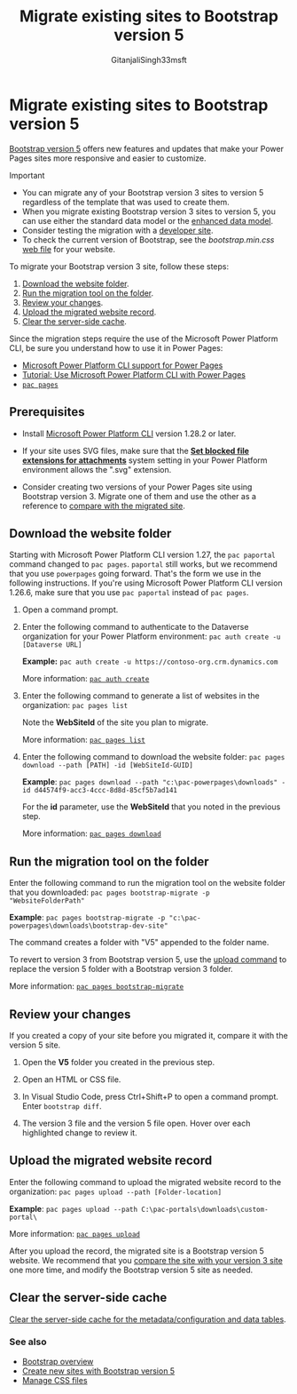 ﻿---
title: Migrate existing sites to Bootstrap version 5
description: Learn how to migrate your existing Power Pages sites to Bootstrap version 5 with the help of the Microsoft Power Platform CLI.
ms.topic: how-to
ms.date: 01/31/2025
ms.subservice:
author: GitanjaliSingh33msft
ms.author: gisingh
ms.reviewer: dmartens
contributors:
  - DanaMartens
ms.custom:
  - ai-gen-docs-bap
  - ai-gen-desc
  - ai-seo-date:11/16/2023
  - bap-template
---

# Migrate existing sites to Bootstrap version 5

[Bootstrap version 5](https://getbootstrap.com/docs/5.0/getting-started/introduction/) offers new features and updates that make your Power Pages sites more responsive and easier to customize.

> [!IMPORTANT]
>
> - You can migrate any of your Bootstrap version 3 sites to version 5 regardless of the template that was used to create them.
> - When you migrate existing Bootstrap version 3 sites to version 5, you can use either the standard data model or the [enhanced data model](../admin/enhanced-data-model.md).
> - Consider testing the migration with a [developer site](../getting-started/developer-sites.md).
> - To check the current version of Bootstrap, see the *bootstrap.min.css* [web file](web-files.md) for your website.

To migrate your Bootstrap version 3 site, follow these steps:

1. [Download the website folder](#download-the-website-folder).
1. [Run the migration tool on the folder](#run-the-migration-tool-on-the-folder).
1. [Review your changes](#review-your-changes).
1. [Upload the migrated website record](#upload-the-migrated-website-record).
1. [Clear the server-side cache](#clear-the-server-side-cache).

Since the migration steps require the use of the Microsoft Power Platform CLI, be sure you understand how to use it in Power Pages:

- [Microsoft Power Platform CLI support for Power Pages](power-platform-cli.md)
- [Tutorial: Use Microsoft Power Platform CLI with Power Pages](power-platform-cli-tutorial.md)
- [`pac pages`](/power-platform/developer/cli/reference/pages)

## Prerequisites

- Install [Microsoft Power Platform CLI](/power-platform/developer/cli/introduction#install-using-power-platform-tools-for-visual-studio-code) version 1.28.2 or later.

- If your site uses SVG files, make sure that the [**Set blocked file extensions for attachments**](/power-platform/admin/system-settings-dialog-box-general-tab) system setting in your Power Platform environment allows the ".svg" extension.

- Consider creating two versions of your Power Pages site using Bootstrap version 3. Migrate one of them and use the other as a reference to [compare with the migrated site](#review-your-changes).

## Download the website folder

Starting with Microsoft Power Platform CLI version 1.27, the `pac paportal` command changed to `pac pages`. `paportal` still works, but we recommend that you use `powerpages` going forward. That's the form we use in the following instructions. If you're using Microsoft Power Platform CLI version 1.26.6, make sure that you use `pac paportal` instead of `pac pages`.

1. Open a command prompt.

1. Enter the following command to authenticate to the Dataverse organization for your Power Platform environment: `pac auth create -u [Dataverse URL]`

    **Example:** `pac auth create -u https://contoso-org.crm.dynamics.com`

    More information: [`pac auth create`](/power-platform/developer/cli/reference/auth)

1. Enter the following command to generate a list of websites in the organization: `pac pages list`

    Note the **WebSiteId** of the site you plan to migrate.

    More information: [`pac pages list`](/power-platform/developer/cli/reference/pages#pac-powerpages-list)

1. Enter the following command to download the website folder: `pac pages download --path [PATH] -id [WebSiteId-GUID]`

    **Example**: `pac pages download --path "c:\pac-powerpages\downloads" -id d44574f9-acc3-4ccc-8d8d-85cf5b7ad141`

    For the **id** parameter, use the **WebSiteId** that you noted in the previous step.

    More information: [`pac pages download`](/power-platform/developer/cli/reference/pages#pac-powerpages-download)

## Run the migration tool on the folder

Enter the following command to run the migration tool on the website folder that you downloaded: `pac pages bootstrap-migrate -p "WebsiteFolderPath"`

**Example**: `pac pages bootstrap-migrate -p "c:\pac-powerpages\downloads\bootstrap-dev-site"`

The command creates a folder with "V5" appended to the folder name.

To revert to version 3 from Bootstrap version 5, use the [upload command](#upload-the-migrated-website-record) to replace the version 5 folder with a Bootstrap version 3 folder.

More information: [`pac pages bootstrap-migrate`](/power-platform/developer/cli/reference/pages#pac-powerpages-bootstrap-migrate)

## Review your changes

If you created a copy of your site before you migrated it, compare it with the version 5 site.

1. Open the **V5** folder you created in the previous step.

1. Open an HTML or CSS file.

1. In Visual Studio Code, press Ctrl+Shift+P to open a command prompt. Enter `bootstrap diff`.

1. The version 3 file and the version 5 file open. Hover over each highlighted change to review it.

## Upload the migrated website record

Enter the following command to upload the migrated website record to the organization: `pac pages upload --path [Folder-location]`

**Example**: `pac pages upload --path C:\pac-portals\downloads\custom-portal\`

More information: [`pac pages upload`](/power-platform/developer/cli/reference/pages#pac-powerpages-upload)

After you upload the record, the migrated site is a Bootstrap version 5 website. We recommend that you [compare the site with your version 3 site](#review-your-changes) one more time, and modify the Bootstrap version 5 site as needed.

## Clear the server-side cache

[Clear the server-side cache for the metadata/configuration and data tables](../admin/clear-server-side-cache.md).

### See also

- [Bootstrap overview](bootstrap-overview.md)
- [Create new sites with Bootstrap version 5](bootstrap-version-5.md)
- [Manage CSS files](manage-css.md)
